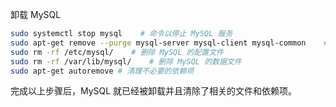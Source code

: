 卸载 MySQL

```sh
sudo systemctl stop mysql    # 命令以停止 MySQL 服务
sudo apt-get remove --purge mysql-server mysql-client mysql-common    # 卸载 MySQL 及其依赖
sudo rm -rf /etc/mysql/    # 删除 MySQL 的配置文件
sudo rm -rf /var/lib/mysql/    # 删除 MySQL 的数据文件
sudo apt-get autoremove # 清理不必要的依赖项
```

完成以上步骤后，MySQL 就已经被卸载并且清除了相关的文件和依赖项。

